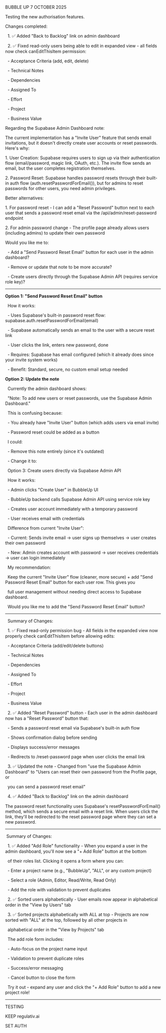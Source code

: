 BUBBLE UP 7 OCTOBER 2025



Testing the new authorisation features. 



Changes completed:



&nbsp; 1. ✅ Added "Back to Backlog" link on admin dashboard

&nbsp; 2. ✅ Fixed read-only users being able to edit in expanded view - all fields now check canEditThisItem permission:

&nbsp;   - Acceptance Criteria (add, edit, delete)

&nbsp;   - Technical Notes

&nbsp;   - Dependencies

&nbsp;   - Assigned To

&nbsp;   - Effort

&nbsp;   - Project

&nbsp;   - Business Value



Regarding the Supabase Admin Dashboard note:



The current implementation has a "Invite User" feature that sends email invitations, but it doesn't directly create user accounts or reset passwords. Here's why:



1\. User Creation: Supabase requires users to sign up via their authentication flow (email/password, magic link, OAuth, etc.). The invite flow sends an email, but the user completes registration themselves.

2\. Password Reset: Supabase handles password resets through their built-in auth flow (auth.resetPasswordForEmail()), but for admins to reset passwords for other users, you need admin privileges.



Better alternatives:



1\. For password reset - I can add a "Reset Password" button next to each user that sends a password reset email via the /api/admin/reset-password endpoint

2\. For admin password change - The profile page already allows users (including admins) to update their own password



Would you like me to:

&nbsp; - Add a "Send Password Reset Email" button for each user in the admin dashboard?

&nbsp; - Remove or update that note to be more accurate?

&nbsp; - Create users directly through the Supabase Admin API (requires service role key)?



------



  **Option 1: "Send Password Reset Email" button**



&nbsp; How it works:

&nbsp; - Uses Supabase's built-in password reset flow: supabase.auth.resetPasswordForEmail(email)

&nbsp; - Supabase automatically sends an email to the user with a secure reset link

&nbsp; - User clicks the link, enters new password, done

&nbsp; - Requires: Supabase has email configured (which it already does since your invite system works)

&nbsp; - Benefit: Standard, secure, no custom email setup needed



  **Option 2: Update the note**



&nbsp; Currently the admin dashboard shows:

&nbsp; "Note: To add new users or reset passwords, use the Supabase Admin Dashboard."



&nbsp; This is confusing because:

&nbsp; - You already have "Invite User" button (which adds users via email invite)

&nbsp; - Password reset could be added as a button



&nbsp; I could:

&nbsp; - Remove this note entirely (since it's outdated)

&nbsp; - Change it to:  



&nbsp; Option 3: Create users directly via Supabase Admin API



&nbsp; How it works:

&nbsp; - Admin clicks "Create User" in BubbleUp UI

&nbsp; - BubbleUp backend calls Supabase Admin API using service role key

&nbsp; - Creates user account immediately with a temporary password

&nbsp; - User receives email with credentials



&nbsp; Difference from current "Invite User":

&nbsp; - Current: Sends invite email → user signs up themselves → user creates their own password

&nbsp; - New: Admin creates account with password → user receives credentials → user can login immediately



&nbsp; My recommendation:

&nbsp; Keep the current "Invite User" flow (cleaner, more secure) + add "Send Password Reset Email" button for each user row. This gives you

&nbsp; full user management without needing direct access to Supabase dashboard.



&nbsp; Would you like me to add the "Send Password Reset Email" button?



-------------



&nbsp; Summary of Changes:



&nbsp; 1. ✅ Fixed read-only permission bug - All fields in the expanded view now properly check canEditThisItem before allowing edits:

&nbsp;   - Acceptance Criteria (add/edit/delete buttons)

&nbsp;   - Technical Notes

&nbsp;   - Dependencies

&nbsp;   - Assigned To

&nbsp;   - Effort

&nbsp;   - Project

&nbsp;   - Business Value

&nbsp; 2. ✅ Added "Reset Password" button - Each user in the admin dashboard now has a "Reset Password" button that:

&nbsp;   - Sends a password reset email via Supabase's built-in auth flow

&nbsp;   - Shows confirmation dialog before sending

&nbsp;   - Displays success/error messages

&nbsp;   - Redirects to /reset-password page when user clicks the email link

&nbsp; 3. ✅ Updated the note - Changed from "use the Supabase Admin Dashboard" to "Users can reset their own password from the Profile page, or

&nbsp;  you can send a password reset email"

&nbsp; 4. ✅ Added "Back to Backlog" link on the admin dashboard



The password reset functionality uses Supabase's resetPasswordForEmail() method, which sends a secure email with a reset link. When users click the link, they'll be redirected to the reset password page where they can set a new password.



------------------



&nbsp;Summary of Changes:



&nbsp; 1. ✅ Added "Add Role" functionality - When you expand a user in the admin dashboard, you'll now see a "+ Add Role" button at the bottom

&nbsp; of their roles list. Clicking it opens a form where you can:

&nbsp;   - Enter a project name (e.g., "BubbleUp", "ALL", or any custom project)

&nbsp;   - Select a role (Admin, Editor, Read/Write, Read Only)

&nbsp;   - Add the role with validation to prevent duplicates

&nbsp; 2. ✅ Sorted users alphabetically - User emails now appear in alphabetical order in the "View by Users" tab

&nbsp; 3. ✅ Sorted projects alphabetically with ALL at top - Projects are now sorted with "ALL" at the top, followed by all other projects in

&nbsp; alphabetical order in the "View by Projects" tab



&nbsp; The add role form includes:

&nbsp; - Auto-focus on the project name input

&nbsp; - Validation to prevent duplicate roles

&nbsp; - Success/error messaging

&nbsp; - Cancel button to close the form



&nbsp; Try it out - expand any user and click the "+ Add Role" button to add a new project role!



------------------



TESTING



KEEP regulativ.ai 

SET AUTH 

